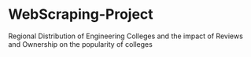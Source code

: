 # WebScraping-Project
Regional Distribution of Engineering Colleges and the impact of Reviews and Ownership on the popularity of colleges

